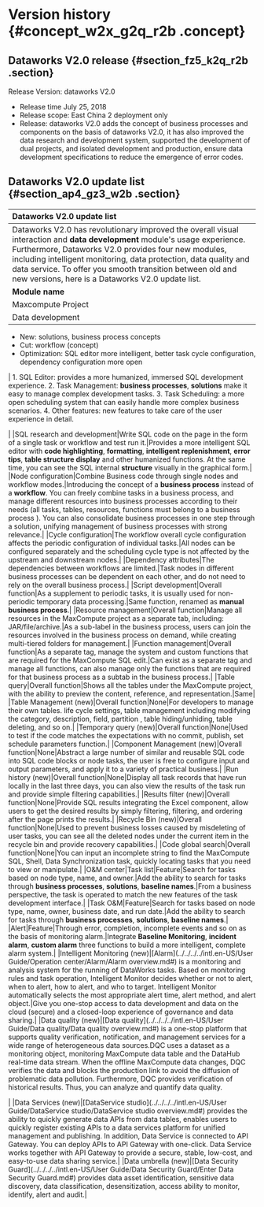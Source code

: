 # Version history {#concept_w2x_g2q_r2b .concept}

## Dataworks V2.0 release {#section_fz5_k2q_r2b .section}

Release Version: dataworks V2.0

-   Release time July 25, 2018
-   Release scope: East China 2 deployment only
-   Release: dataworks V2.0 adds the concept of business processes and components on the basis of dataworks V2.0, it has also improved the data research and development system, supported the development of dual projects, and isolated development and production, ensure data development specifications to reduce the emergence of error codes.

## Dataworks V2.0 update list {#section_ap4_gz3_w2b .section}

|Dataworks V2.0 update list|
|:-------------------------|
|Dataworks V2.0 has revolutionary improved the overall visual interaction and **data development** module's usage experience. Furthermore, Dataworks V2.0 provides four new modules, including intelligent monitoring, data protection, data quality and data service. To offer you smooth transition between old and new versions, here is a Dataworks V2.0 update list.|
|**Module name**|**Sub-Module**|**Comparison**|**Dataworks V1. 0**|**Dataworks V2.0**|**Improved effects**|
|Maxcompute Project|Project Management Mode|Management methods|A dataworks project corresponds to a maxcompute project.|Introducing the concept of "Standard Mode", a dataworks project corresponds to two maxcompute projects, respectively: development environment, production environment. \( See [Simple mode and standard mode](../../../../intl.en-US/Best Practices/Simple mode and standard mode.md#) \)|Isolate risks to protect code stability in production environments.|
|Data development|Task development|Overall function|Perform single task, workflow code writing, cycle scheduling configuration. After completion, it can be submitted to the operation center for automatic scheduling.| -   Renamed: Data Development
-   New: solutions, business process concepts
-   Cut: workflow \(concept\)
-   Optimization: SQL editor more intelligent, better task cycle configuration, dependency configuration more open

 | 1.  SQL Editor: provides a more humanized, immersed SQL development experience.
2.  Task Management: **business processes**, **solutions** make it easy to manage complex development tasks.
3.  Task Scheduling: a more open scheduling system that can easily handle more complex business scenarios.
4.  Other features: new features to take care of the user experience in detail.

 |
|SQL research and development|Write SQL code on the page in the form of a single task or workflow and test run it.|Provides a more intelligent SQL editor with **code highlighting**, **formatting**, **intelligent replenishment**, **error tips**, **table structure display** and other humanized functions. At the same time, you can see the SQL internal **structure** visually in the graphical form.|
|Node configuration|Combine Business code through single nodes and workflow modes.|Introducing the concept of a **business process** instead of a **workflow**. You can freely combine tasks in a business process, and manage different resources into business processes according to their needs \(all tasks, tables, resources, functions must belong to a business process \). You can also consolidate business processes in one step through a solution, unifying management of business processes with strong relevance.|
|Cycle configuration|The workflow overall cycle configuration affects the periodic configuration of individual tasks.|All nodes can be configured separately and the scheduling cycle type is not affected by the upstream and downstream nodes.|
|Dependency attributes|The dependencies between workflows are limited.|Task nodes in different business processes can be dependent on each other, and do not need to rely on the overall business process.|
|Script development|Overall function|As a supplement to periodic tasks, it is usually used for non-periodic temporary data processing.|Same function, renamed as **manual business process**.|
|Resource management|Overall function|Manage all resources in the MaxCompute project as a separate tab, including: JAR/file/archive.|As a sub-label in the business process, users can join the resources involved in the business process on demand, while creating multi-tiered folders for management.|
|Function management|Overall function|As a separate tag, manage the system and custom functions that are required for the MaxCompute SQL edit.|Can exist as a separate tag and manage all functions, can also manage only the functions that are required for that business process as a subtab in the business process.|
|Table query|Overall function|Shows all the tables under the MaxCompute project, with the ability to preview the content, reference, and representation.|Same|
|Table Management \(new\)|Overall function|None|For developers to manage their own tables. life cycle settings, table management including modifying the category, description, field, partition , table hiding/unhiding, table deleting, and so on.|
|Temporary query \(new\)|Overall function|None|Used to test if the code matches the expectations with no commit, publish, set schedule parameters function.|
|Component Management \(new\)|Overall function|None|Abstract a large number of similar and reusable SQL code into SQL code blocks or node tasks, the user is free to configure input and output parameters, and apply it to a variety of practical business.|
|Run history \(new\)|Overall function|None|Display all task records that have run locally in the last three days, you can also view the results of the task run and provide simple filtering capabilities.|
|Results filter \(new\)|Overall function|None|Provide SQL results integrating the Excel component, allow users to get the desired results by simply filtering, filtering, and ordering after the page prints the results.|
|Recycle Bin \(new\)|Overall function|None|Used to prevent business losses caused by misdeleting of user tasks, you can see all the deleted nodes under the current item in the recycle bin and provide recovery capabilities.|
|Code global search|Overall function|None|You can input an incomplete string to find the MaxCompute SQL, Shell, Data Synchronization task, quickly locating tasks that you need to view or manipulate.|
|O&M center|Task list|Feature|Search for tasks based on node type, name, and owner.|Add the ability to search for tasks through **business processes**, **solutions**, **baseline names**.|From a business perspective, the task is operated to match the new features of the task development interface.|
|Task O&amp;M|Feature|Search for tasks based on node type, name, owner, business date, and run date.|Add the ability to search for tasks through **business processes**, **solutions**, **baseline names**.|
|Alert|Feature|Through error, completion, incomplete events and so on as the basis of monitoring alarm.|Integrate **Baseline Monitoring**, **incident alarm**, **custom alarm** three functions to build a more intelligent, complete alarm system.|
|Intelligent Monitoring \(new\)|[Alarm](../../../../intl.en-US/User Guide/Operation center/Alarm/Alarm overview.md#) is a monitoring and analysis system for the running of DataWorks tasks. Based on monitoring rules and task operation, Intelligent Monitor decides whether or not to alert, when to alert, how to alert, and who to target. Intelligent Monitor automatically selects the most appropriate alert time, alert method, and alert object.|Give you one-stop access to data development and data on the cloud \(secure\) and a closed-loop experience of governance and data sharing.|
|Data quality \(new\)|[Data quality](../../../../intl.en-US/User Guide/Data quality/Data quality overview.md#) is a one-stop platform that supports quality verification, notification, and management services for a wide range of heterogeneous data sources.DQC uses a dataset as a monitoring object, monitoring MaxCompute data table and the DataHub real-time data stream. When the offline MaxCompute data changes, DQC verifies the data and blocks the production link to avoid the diffusion of problematic data pollution. Furthermore, DQC provides verification of historical results. Thus, you can analyze and quantify data quality.

|
|Data Services \(new\)|[DataService studio](../../../../intl.en-US/User Guide/DataService studio/DataService studio overview.md#) provides the ability to quickly generate data APIs from data tables, enables users to quickly register existing APIs to a data services platform for unified management and publishing. In addition, Data Service is connected to API Gateway. You can deploy APIs to API Gateway with one-click. Data Service works together with API Gateway to provide a secure, stable, low-cost, and easy-to-use data sharing service.|
|Data umbrella \(new\)|[Data Security Guard](../../../../intl.en-US/User Guide/Data Security Guard/Enter Data Security Guard.md#) provides data asset identification, sensitive data discovery, data classification, desensitization, access ability to monitor, identify, alert and audit.|

